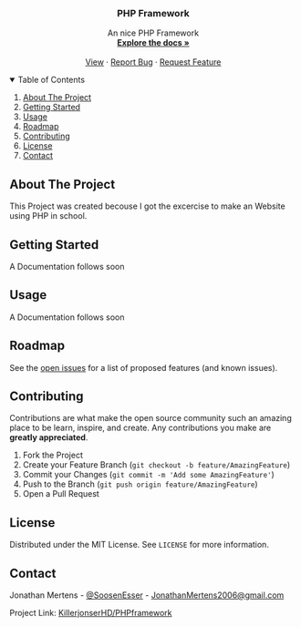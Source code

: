 <br />
<p align="center">

  <h3 align="center">PHP Framework</h3>

  <p align="center">
    An nice PHP Framework
    <br />
    <a href="https://github.com/KillerjonserHD/PHPframework/"><strong>Explore the docs »</strong></a>
    <br />
    <br />
    <a href="https://github.com/KillerjonserHD/PHPframework/">View</a>
    ·
    <a href="https://github.com/KillerjonserHD/PHPframework/issues">Report Bug</a>
    ·
    <a href="https://github.com/KillerjonserHD/PHPframework/issue">Request Feature</a>
  </p>
</p>


<details open="open">
  <summary>Table of Contents</summary>
  <ol>
    <li><a href="#about-the-project">About The Project</a></li>
    <li><a href="#getting-started">Getting Started</a></li>
    <li><a href="#usage">Usage</a></li>
    <li><a href="#roadmap">Roadmap</a></li>
    <li><a href="#contributing">Contributing</a></li>
    <li><a href="#license">License</a></li>
    <li><a href="#contact">Contact</a></li>
  </ol>
</details>



<!-- ABOUT THE PROJECT -->
## About The Project

This Project was created becouse I got the excercise to make an Website using PHP in school.


## Getting Started

A Documentation follows soon


## Usage

A Documentation follows soon


<!-- ROADMAP -->
## Roadmap

See the [open issues](https://github.com/KillerjonserHD/PHPframework/issue) for a list of proposed features (and known issues).



<!-- CONTRIBUTING -->
## Contributing

Contributions are what make the open source community such an amazing place to be learn, inspire, and create. Any contributions you make are **greatly appreciated**.

1. Fork the Project
2. Create your Feature Branch (`git checkout -b feature/AmazingFeature`)
3. Commit your Changes (`git commit -m 'Add some AmazingFeature'`)
4. Push to the Branch (`git push origin feature/AmazingFeature`)
5. Open a Pull Request



<!-- LICENSE -->
## License

Distributed under the MIT License. See `LICENSE` for more information.



<!-- CONTACT -->
## Contact

Jonathan Mertens - [@SoosenEsser](https://twitter.com/SoosenEsser) - JonathanMertens2006@gmail.com

Project Link: [KillerjonserHD/PHPframework](https://github.com/KillerjonserHD/PHPframework)
